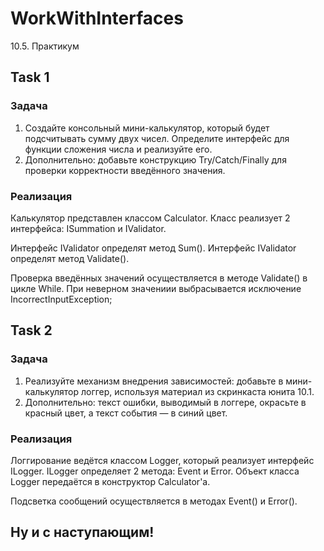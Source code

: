 # WorkWithInterfaces
 10.5. Практикум

## Task 1
### Задача

1. Создайте консольный мини-калькулятор, который будет подсчитывать сумму двух чисел. Определите интерфейс для функции сложения числа и реализуйте его.
2. Дополнительно: добавьте конструкцию Try/Catch/Finally для проверки корректности введённого значения.

### Реализация
Калькулятор представлен классом Calculator. 
Класс реализует 2 интерфейса: ISummation и IValidator.

Интерфейс IValidator определят метод Sum().
Интерфейс IValidator определят метод Validate().

Проверка введённых значений осуществляется в методе Validate() в цикле While. При неверном значениии выбрасывается исключение IncorrectInputException;

## Task 2
### Задача
1. Реализуйте механизм внедрения зависимостей: добавьте в мини-калькулятор логгер, используя материал из скринкаста юнита 10.1.
2. Дополнительно: текст ошибки, выводимый в логгере, окрасьте в красный цвет, а текст события — в синий цвет.

### Реализация
Логгирование ведётся классом Logger, который реализует интерфейс ILogger.
ILogger определяет 2 метода: Event и Error.
Объект класса Logger передаётся в конструктор Calculator'а.

Подсветка сообщений осуществляется в методах Event() и Error().

## Ну и с наступающим!
